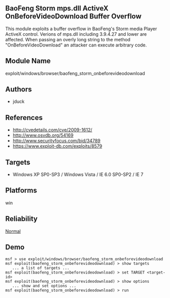 ## BaoFeng Storm mps.dll ActiveX OnBeforeVideoDownload Buffer Overflow

This module exploits a buffer overflow in BaoFeng's Storm 
media Player ActiveX control. Verions of mps.dll including 
3.9.4.27 and lower are affected. When passing an overly long 
string to the method "OnBeforeVideoDownload" an attacker can 
execute arbitrary code.


## Module Name
exploit/windows/browser/baofeng_storm_onbeforevideodownload

## Authors
* jduck


## References
* http://cvedetails.com/cve/2009-1612/
* http://www.osvdb.org/54169
* http://www.securityfocus.com/bid/34789
* https://www.exploit-db.com/exploits/8579



## Targets
* Windows XP SP0-SP3 / Windows Vista / IE 6.0 SP0-SP2 / IE 7


## Platforms
win

## Reliability
[Normal](https://github.com/rapid7/metasploit-framework/wiki/Exploit-Ranking)

## Demo

```
msf > use exploit/windows/browser/baofeng_storm_onbeforevideodownload
msf exploit(baofeng_storm_onbeforevideodownload) > show targets
   ... a list of targets ...
msf exploit(baofeng_storm_onbeforevideodownload) > set TARGET <target-id>
msf exploit(baofeng_storm_onbeforevideodownload) > show options
   ... show and set options ...
msf exploit(baofeng_storm_onbeforevideodownload) > run
```
    
    